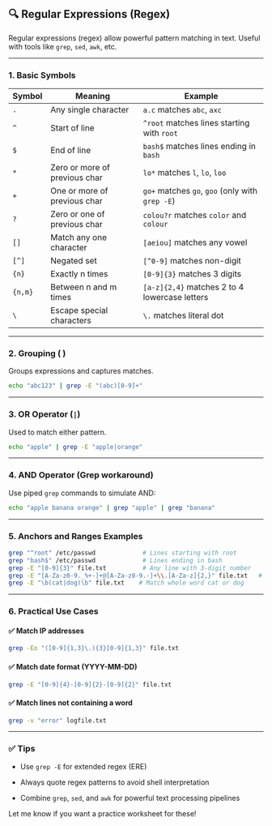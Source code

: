## 🔍 Regular Expressions (Regex)

Regular expressions (regex) allow powerful pattern matching in text. Useful with tools like `grep`, `sed`, `awk`, etc.

---

### **1. Basic Symbols**

|Symbol|Meaning|Example|
|---|---|---|
|`.`|Any single character|`a.c` matches `abc`, `axc`|
|`^`|Start of line|`^root` matches lines starting with `root`|
|`$`|End of line|`bash$` matches lines ending in `bash`|
|`*`|Zero or more of previous char|`lo*` matches `l`, `lo`, `loo`|
|`+`|One or more of previous char|`go+` matches `go`, `goo` (only with `grep -E`)|
|`?`|Zero or one of previous char|`colou?r` matches `color` and `colour`|
|`[]`|Match any one character|`[aeiou]` matches any vowel|
|`[^]`|Negated set|`[^0-9]` matches non-digit|
|`{n}`|Exactly n times|`[0-9]{3}` matches 3 digits|
|`{n,m}`|Between n and m times|`[a-z]{2,4}` matches 2 to 4 lowercase letters|
|`\`|Escape special characters|`\.` matches literal dot|

---

### **2. Grouping ( )**

Groups expressions and captures matches.

```bash
echo "abc123" | grep -E "(abc)[0-9]+"
```

---

### **3. OR Operator (`|`)**

Used to match either pattern.

```bash
echo "apple" | grep -E "apple|orange"
```

---

### **4. AND Operator (Grep workaround)**

Use piped `grep` commands to simulate AND:

```bash
echo "apple banana orange" | grep "apple" | grep "banana"
```

---

### **5. Anchors and Ranges Examples**

```bash
grep "^root" /etc/passwd             # Lines starting with root
grep "bash$" /etc/passwd             # Lines ending in bash
grep -E "[0-9]{3}" file.txt          # Any line with 3-digit number
grep -E "[A-Za-z0-9._%+-]+@[A-Za-z0-9.-]+\\.[A-Za-z]{2,}" file.txt   # Match emails
grep -E "\b(cat|dog)\b" file.txt    # Match whole word cat or dog
```

---

### **6. Practical Use Cases**

#### ✅ Match IP addresses

```bash
grep -Eo "([0-9]{1,3}\.){3}[0-9]{1,3}" file.txt
```

#### ✅ Match date format (YYYY-MM-DD)

```bash
grep -E "[0-9]{4}-[0-9]{2}-[0-9]{2}" file.txt
```

#### ✅ Match lines not containing a word

```bash
grep -v "error" logfile.txt
```

---

### ✅ Tips

- Use `grep -E` for extended regex (ERE)
    
- Always quote regex patterns to avoid shell interpretation
    
- Combine `grep`, `sed`, and `awk` for powerful text processing pipelines
    

Let me know if you want a practice worksheet for these!